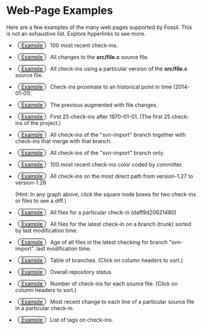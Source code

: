 Web-Page Examples
=================

Here are a few examples of the many web pages supported
by Fossil.  This is not an exhaustive list.
Explore hyperlinks to see more.
<style>
.exbtn {
  border: 1px solid #000;
  margin: 1ex;
  border-radius: 1ex;
  padding: 0 1ex;
  background-color: #eee;
}
</style>

  *  <a target='_blank' class='exbtn'
     href='../../../timeline?y=ci&n=100'>Example</a>
     100 most recent check-ins.

  *  <a target='_blank' class='exbtn'
     href='../../../finfo?name=src/file.c'>Example</a>
     All changes to the <b>src/file.c</b> source file.

  *  <a target='_blank' class='exbtn'
     href='../../../timeline?n=200&uf=0c3c2d086a'>Example</a>
     All check-ins using a particular version of the <b>src/file.c</b>
     source file.

  *  <a target='_blank' class='exbtn'
     href='../../../timeline?n=11&y=ci&c=2014-01-01'>Example</a>
     Check-ins proximate to an historical point in time (2014-01-01).

  *  <a target='_blank' class='exbtn'
     href='../../../timeline?n=11&y=ci&c=2014-01-01&v=1'>Example</a>
     The previous augmented with file changes.

  *  <a target='_blank' class='exbtn'
     href='../../../timeline?n=25&y=ci&a=1970-01-01'>Example</a>
     First 25 check-ins after 1970-01-01.  (The first 25 check-ins of
     the project.)

  *  <a target='_blank' class='exbtn'
     href='../../../timeline?n=200&r=svn-import'>Example</a>
     All check-ins of the "svn-import" branch together with check-ins
     that merge with that branch.

  *  <a target='_blank' class='exbtn'
     href='../../../timeline?n=200&t=svn-import'>Example</a>
     All check-ins of the "svn-import" branch only.

  *  <a target='_blank' class='exbtn'
     href='../../../timeline?n=100&y=ci&ubg'>Example</a>
     100 most recent check-ins color coded by committer.

  *  <a target='_blank' class='exbtn'
     href='../../../timeline?from=version-1.27&to=version-1.28'>Example</a>
     All check-ins on the most direct path from 
     version-1.27 to version-1.28

     (Hint:  In any graph above, click the square node boxes 
     for two check-ins or files to see a diff.)

  *  <a target='_blank' class='exbtn'
     href='../../../tree?ci=daff9d20621&type=tree'>Example</a>
     All files for a particular check-in (daff9d20621480)

  *  <a target='_blank' class='exbtn'
     href='../../../tree?ci=trunk&type=tree&mtime=1'>Example</a>
     All files for the latest check-in on a branch (trunk) sorted by
     last modification time.

  *  <a target='_blank' class='exbtn'
     href='../../../fileage?ci=svn-import'>Example</a>
     Age of all files in the latest checking for branch "svn-import".
     last modification time.

  *  <a target='_blank' class='exbtn'
     href='../../../brlist'>Example</a>
     Table of branches.  (Click on column headers to sort.)

  *  <a target='_blank' class='exbtn'
     href='../../../stat'>Example</a>
     Overall repository status.

  *  <a target='_blank' class='exbtn'
     href='../../../reports?view=byfile'>Example</a>
     Number of check-ins for each source file.
     (Click on column headers to sort.)

  *  <a target='_blank' class='exbtn'
     href='../../../blame?checkin=5260fbf63287&filename=src/rss.c&limit=-1'>
       Example</a>
     Most recent change to each line of a particular source file in a 
     particular check-in.

  *  <a target='_blank' class='exbtn'
     href='../../../taglist'>Example</a>
     List of tags on check-ins.
